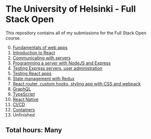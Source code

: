 # The University of Helsinki - Full Stack Open

This repository contains all of my submissions for the Full Stack Open course.

0. [Fundamentals of web apps](https://jcmsmith.github.io/Full-Stack-open/part0)
1. [Introduction to React](https://jcmsmith.github.io/Full-Stack-open/part1)
2. [Communicating with servers](https://jcmsmith.github.io/Full-Stack-open/part2)
3. [Programming a server with NodeJS and Express](https://jcmsmith.github.io/Full-Stack-open/part3)
4. [Testing Express servers, user administration](https://jcmsmith.github.io/Full-Stack-open/part4)
5. [Testing React apps](https://jcmsmith.github.io/Full-Stack-open/part5)
6. [State management with Redux](https://jcmsmith.github.io/Full-Stack-open/part6)
7. [React router, custom hooks, styling app with CSS and webpack](https://jcmsmith.github.io/Full-Stack-open/part7)
8. [GraphQL](https://jcmsmith.github.io/Full-Stack-open/part8)
9. [TypeScript](https://jcmsmith.github.io/Full-Stack-open/part9)
10. [React Native](https://jcmsmith.github.io/Full-Stack-open/part10)
11. [CI/CD](https://jcmsmith.github.io/Full-Stack-open/part11)
12. [Containers](https://jcmsmith.github.io/Full-Stack-open/part12)
13. Unfinished

## Total hours: Many
